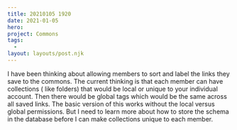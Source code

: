 ```yaml
---
title: 20210105 1920
date: 2021-01-05
hero:
project: Commons
tags:
  -
layout: layouts/post.njk
---
```



I have been thinking about allowing members to sort and label the links they save to the commons. The current thinking is that each member can have collections ( like folders) that would be local or unique to your individual account. Then there would be global tags which would be the same across all saved links. The basic version of this works without the local versus global permissions. But I need to learn more about how to store the schema in the database before I can make collections unique to each member.
